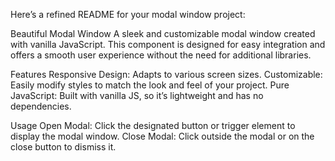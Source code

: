 
Here’s a refined README for your modal window project:

Beautiful Modal Window
A sleek and customizable modal window created with vanilla JavaScript. This component is designed for easy integration and offers a smooth user experience without the need for additional libraries.

Features
Responsive Design: Adapts to various screen sizes.
Customizable: Easily modify styles to match the look and feel of your project.
Pure JavaScript: Built with vanilla JS, so it’s lightweight and has no dependencies.

Usage
Open Modal: Click the designated button or trigger element to display the modal window.
Close Modal: Click outside the modal or on the close button to dismiss it.
